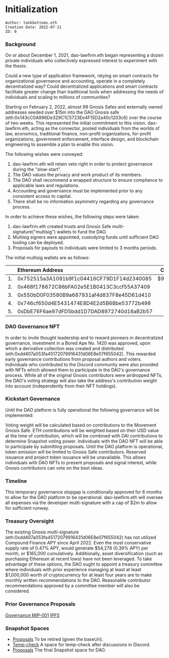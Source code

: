 # Initialization

```
Author: tankbottoms.eth
Creation Date: 2022-07-11
ID: 0
```

### Background

On or about December 1, 2021, dao-lawfirm.eth began representing a dozen private individuals who collectively expressed interest to experiment with the thesis:

Could a new type of application framework, relying on smart contracts for organizational governance and accounting, operate in a completely decentralized way? Could decentralized applications and smart contracts facilitate greater change than traditional tools when addressing the needs of individuals and scaling to millions of communities?

Starting on February 2, 2022, almost 99 Gnosis Safes and externally owned addresses seeded over $15m into the DAO Gnosis safe (eth:0x143cC0A996De329C1C5723Ee4F15D2a40c1203c6) over the course of two weeks. This represented the initial commitment to this vision. dao-lawfirm.eth, acting as the connector, pooled individuals from the worlds of law, economics, traditional finance, non-profit organizations, for-profit organizations, government enforcement, interface design, and blockchain engineering to assemble a plan to enable this vision.

The following wishes were conveyed:

1. dao-lawfirm.eth will retain veto right in order to protect governance during the "slow-start".
2. The DAO values the privacy and work product of its members.
3. The DAO shall recommend a wrapped structure to ensure compliance to applicable laws and regulations.
4. Accounting and governance must be implemented prior to any consistent access to capital.
5. There shall be no information asymmetry regarding any governance process.

In order to achieve these wishes, the following steps were taken:

1. dao-lawfirm.eth created trusts and Gnosis Safe multi-signature("multisig") wallets to fund the DAO.
2. Multisig signers were appointed, custodying funds until sufficient DAO tooling can be deployed.
3. Proposals for payouts to individuals were limited to 3 months periods.

The initial multisig wallets are as follows:

|     | Ethereum Address                           | Contribution  | Etherscan                                                               |
| :-: | :----------------------------------------- | :-----------: | :---------------------------------------------------------------------- |
| 1.  | 0x752515a3A1091b9f1c04416CF79D1F14d2340085 | $9,986,386.32 | https://etherscan.io/address/0x752515a3a1091b9f1c04416cf79d1f14d2340085 |
| 2.  | 0x468f178672C86bFA02e5E1B0413C3ccf55A37409 |               | https://etherscan.io/address/0x468f178672C86bFA02e5E1B0413C3ccf55A37409 |
| 3.  | 0x550bD0F03580B9a687931af4d837F8e45D61d410 |               | https://etherscan.io/address/0x550bD0F03580B9a687931af4d837F8e45D61d410 |
| 4.  | 0x746cf650d4E5431474E8D4E2d5B6Bbe53772b498 |               | https://etherscan.io/address/0x746cf650d4E5431474E8D4E2d5B6Bbe53772b498 |
| 5.  | 0xDbE76F6ae97dFD5bdd1D7DAD8972740d18aB2b57 |               | https://etherscan.io/address/0xDbE76F6ae97dFD5bdd1D7DAD8972740d18aB2b57 |

### DAO Governance NFT

In order to invite thought leadership and to reward pioneers in decentralized governance, investment in a Bored Ape No. 1420 was approved, upon which a derivative collection was created and distributed (eth:0xdd407a053fa45172079916431d06E8e07f655042). This rewarded early governance contributions from proposal authors and voters. Individuals who contributed to the Discord community were also provided with NFTs which allowed them to participate in the DAO's governance process. While all of the original Gnosis contributors were airdropped NFTs, the DAO's voting strategy will also take the address's contribution weight into account (independently from their NFT holdings).

### Kickstart Governance

Until the DAO platform is fully operational the following governance will be implemented:

Voting weight will be calculated based on contributions to the Movement Gnosis Safe. ETH contributions will be weighted based on their USD value at the time of contribution, which will be combined with DAI contributions to determine Snapshot voting power. Individuals with the DAO NFT will be able to participate by submitting proposals. Until the DAO platform is operational, token emission will be limited to Gnosis Safe contributors. Reserved issuance and project token issuance will be unavailable. This allows individuals with DAO NFTs to present proposals and signal interest, while Gnosis contributors can vote on the best ideas.

### Timeline

This temporary governance stopgap is conditionally approved for 6 months to allow for the DAO platform to be operational. dao-lawfirm.eth will oversee all expenses via the developer multi-signature with a cap of $2m to allow for sufficient runway.

### Treasury Oversight

The existing Gnosis multi-signature (eth:0xdd407a053fa45172079916431d06E8e07f655042) has not utilized Compound Finance APY since April 2022. Even the most conservative supply rate of 0.47% APY, would generate $54,278 (0.39% APY) per month, or $165,000 cumulatively. Additionally, asset diversification (such as purchasing Ethereum at recent lows) have not been leveraged. To take advantage of these options, the DAO ought to appoint a treasury committee where individuals with prior experience managing at least at least $1,000,000 worth of cryptocurrency for at least four years are to make monthly written recommendations to the DAO. Reasonable contributor recommendations approved by a committee member will also be considered.

### Prior Governance Proposals

[Governance MIP-001](https://snapshot.org/#/movedao.eth/proposal/0x5494278f1f52faed8f2a0d61f0909d81d92364fa871a2b9183a61ce179bc7671)
[IPFS](https://snapshot.mypinata.cloud/ipfs/QmRDyENgBHSDNr3YuoGhS3yvnyzNfumtxoKm39h8NsD9Jn)

### Snapshot Spaces

-   [Proposals](https://snapshot.org/#/movedao.eth) To be retired (given the baseUri).
-   [Temp-check](https://snapshot.org/#/tempcheck.movedao.eth) A space for temp-check after discussions in Discord.
-   [Proposals](https://snapshot.org/#/snapshot.movedao.eth) The final Snapshot space for DAO.
